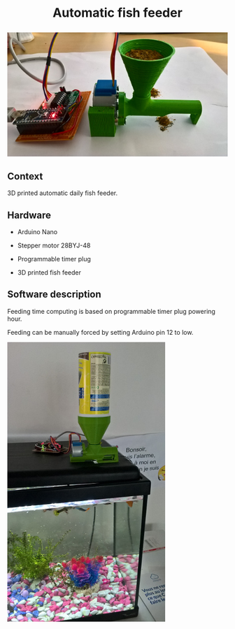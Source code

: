 
# <p align="center">Automatic fish feeder</p>

<img src="/ReadmePictures/zoom.jpg">

## Context

3D printed automatic daily fish feeder.

## Hardware

* Arduino Nano

* Stepper motor 28BYJ-48

* Programmable timer plug

* 3D printed fish feeder

## Software description

Feeding time computing is based on programmable timer plug powering hour.

Feeding can be manually forced by setting Arduino pin 12 to low.

<img src="/ReadmePictures/aquarium.jpg">
